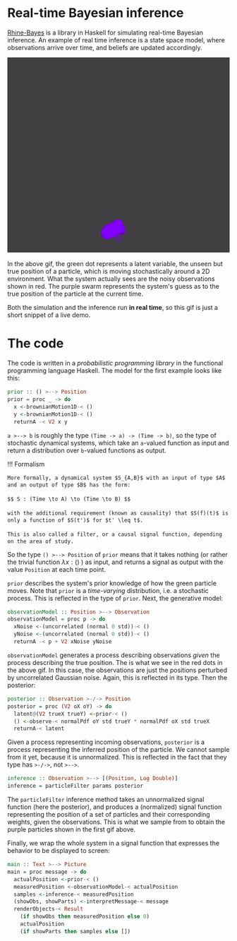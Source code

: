 # Real-time Bayesian inference

[Rhine-Bayes](https://hackage.haskell.org/package/rhine-bayes) is a library in Haskell for simulating real-time Bayesian inference. An example of real time inference is a state space model, where observations arrive over time, and beliefs are updated accordingly.

![Particle filter](img/basic-tracker.gif)

In the above gif, the green dot represents a latent variable, the unseen but true position of a particle, which is moving stochastically around a 2D environment. 
What the system actually sees are the noisy observations shown in red.
The purple swarm represents the system's guess as to the true position of the particle at the current time.

Both the simulation and the inference run **in real time**, so this gif is just a short snippet of a live demo.

# The code

The code is written in a *probabilistic programming library* in the functional programming language Haskell. The model for the first example looks like this:

```haskell
prior :: () >--> Position
prior = proc _ -> do
  x <-brownianMotion1D-< ()
  y <-brownianMotion1D-< ()
  returnA -< V2 x y
```

`a >--> b` is roughly the type `(Time -> a) -> (Time -> b)`, so the type of stochastic dynamical systems, which take an `a`-valued function as input and return a distribution over `b`-valued functions as output.

!!! Formalism

    More formally, a dynamical system $S_{A,B}$ with an input of type $A$ and an output of type $B$ has the form:

    $$ S : (Time \to A) \to (Time \to B) $$

    with the additional requirement (known as causality) that $S(f)(t)$ is only a function of $S(t')$ for $t' \leq t$.

    This is also called a filter, or a causal signal function, depending on the area of study.

So the type `() >--> Position` of `prior` means that it takes nothing (or rather the trivial function $\lambda x : ()$ ) as input, and returns a signal as output with the value `Position` at each time point.

`prior` describes the system's prior knowledge of how the green particle moves. Note that `prior` is a *time-varying* distribution, i.e. a stochastic process. This is reflected in the type of `prior`. Next, the generative model:

```haskell
observationModel :: Position >--> Observation
observationModel = proc p -> do
  xNoise <-(uncorrelated (normal 0 std))-< ()
  yNoise <-(uncorrelated (normal 0 std))-< ()
  returnA -< p + V2 xNoise yNoise
```

`observationModel` generates a process describing observations *given* the process describing the true position. The is what we see in the red dots in the above gif. In this case, the observations are just the positions perturbed by uncorrelated Gaussian noise. Again, this is reflected in its type. Then the posterior:

```haskell
posterior :: Observation >-/-> Position
posterior = proc (V2 oX oY) -> do
  latent@(V2 trueX trueY) <-prior-< ()
  () <-observe-< normalPdf oY std trueY * normalPdf oX std trueX
  returnA-< latent
```

Given a process representing incoming observations, `posterior` is a process representing the inferred position of the particle. We cannot sample from it yet, because it is unnormalized. This is reflected in the fact that they type has `>-/->`, not `>-->`.

```haskell
inference :: Observation >--> [(Position, Log Double)]
inference = particleFilter params posterior
```

The `particleFilter` inference method takes an unnormalized signal function (here the posterior), and produces a (normalized) signal function representing the position of a set of particles and their corresponding weights, given the observations. This is what we sample from to obtain the purple particles shown in the first gif above.

Finally, we wrap the whole system in a signal function that expresses the behavior to be displayed to screen:

```haskell
main :: Text >--> Picture
main = proc message -> do
  actualPosition <-prior-< ()
  measuredPosition <-observationModel-< actualPosition
  samples <-inference-< measuredPosition
  (showObs, showParts) <-interpretMessage-< message
  renderObjects-< Result 
    (if showObs then measuredPosition else 0) 
    actualPosition 
    (if showParts then samples else [])
```

